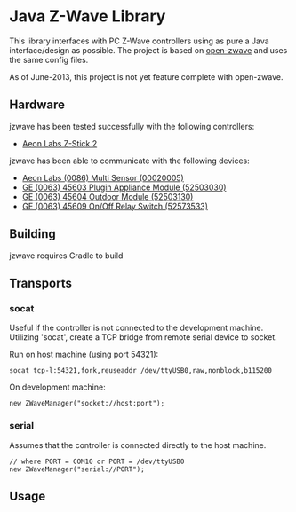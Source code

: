 # Java Z-Wave Library
This library interfaces with PC Z-Wave controllers using as pure a Java interface/design as possible.
The project is based on [open-zwave](https://code.google.com/p/open-zwave/) and uses the same config files.

As of June-2013, this project is not yet feature complete with open-zwave.

## Hardware
jzwave has been tested successfully with the following controllers:

* [Aeon Labs Z-Stick 2](http://www.amazon.com/Aeon-Labs-Z-Wave-Z-Stick-Series/dp/B003MWQ30E)

jzwave has been able to communicate with the following devices:

* [Aeon Labs (0086) Multi Sensor (00020005)](http://www.amazon.com/Aeon-Labs-DSB05106-ZWUS-Z-Wave-Multi-sensor/dp/B008D5TYGU/)
* [GE (0063) 45603 Plugin Appliance Module (52503030)](http://www.amazon.com/GE-45603-Technology-Fluorescent-Appliance/dp/B0013V58HU/)
* [GE (0063) 45604 Outdoor Module (52503130)](http://www.amazon.com/GE-45604-Technology-Outdoor-Lighting/dp/B0013V8K3O/)
* [GE (0063) 45609 On/Off Relay Switch (52573533)](http://www.amazon.com/GE-45612-Wireless-Lighting-Control/dp/B006LQFHN2/)

## Building
jzwave requires Gradle to build

## Transports
### socat
Useful if the controller is not connected to the development machine. Utilizing 'socat', create a TCP bridge from remote serial device to socket.

Run on host machine (using port 54321):

```
socat tcp-l:54321,fork,reuseaddr /dev/ttyUSB0,raw,nonblock,b115200
```

On development machine:

```
new ZWaveManager("socket://host:port");
```

### serial
Assumes that the controller is connected directly to the host machine. 

```
// where PORT = COM10 or PORT = /dev/ttyUSB0
new ZWaveManager("serial://PORT");
```

## Usage
 